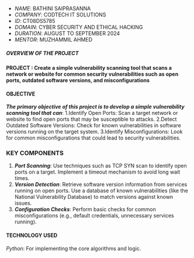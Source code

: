 - *NAME*: BATHINI SAIPRASANNA
- *COMPANY*: CODTECH IT SOLUTIONS
- *ID*: CT08DS5785
- *DOMAIN*: CYBER SECURITY AND ETHICAL HACKING
- *DURATION*: AUGUST TO SEPTEMBER 2024
- *MENTOR*:  MUZHAMMIL AHMED
 


##### OVERVIEW OF THE PROJECT


#### PROJECT :  ****Create a simple vulnerability scanning tool that scans a network or website for common security vulnerabilities such as open ports, outdated software versions, and misconfigurations****


#### OBJECTIVE
***The primary objective of this project is to develop a simple vulnerability scanning tool that can***:
1.Identify Open Ports: Scan a target network or website to find open ports that may be susceptible to attacks.
2.Detect Outdated Software Versions: Check for known vulnerabilities in software versions running on the target system.
3.Identify Misconfigurations: Look for common misconfigurations that could lead to security vulnerabilities.



### KEY COMPONENTS
1. ***Port Scanning***:
Use techniques such as TCP SYN scan to identify open ports on a target.
Implement a timeout mechanism to avoid long wait times.
2. ***Version Detection***:
Retrieve software version information from services running on open ports.
Use a database of known vulnerabilities (like the National Vulnerability Database) to match versions against known issues.
3. ***Configuration Checks***:
Perform basic checks for common misconfigurations (e.g., default credentials, unnecessary services running).
  

#### TECHNOLOGY USED
*Python*: For implementing the core algorithms and logic.
